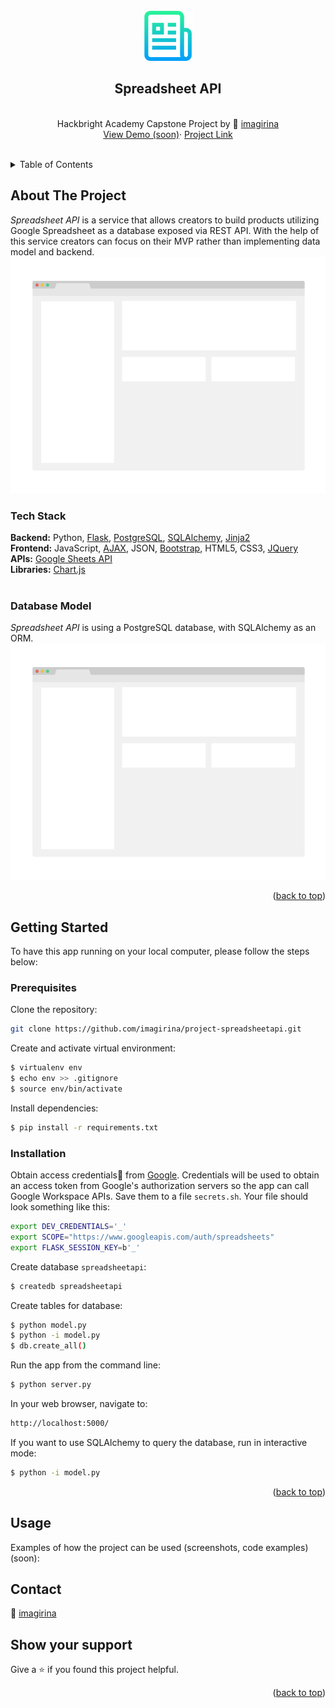 <div id="top"></div>

<!-- PROJECT LOGO -->
<div align="center">
  <br />
  <a href="#">
    <img src="/static/img/logo.png" alt="Logo" width="80" height="80">
  </a>

  <h2 align="center">Spreadsheet API</h2>

  <p align="center">
    <br />
    Hackbright Academy Capstone Project by 👤 <a href="https://github.com/imagirina">imagirina</a>
    <br />
    <a href="#">View Demo (soon)</a>·
    <a href="https://github.com/imagirina/project-spreadsheetapi">Project Link</a>
    <br />
    <br />
  </p>
</div>

<!-- TABLE OF CONTENTS -->
<details>
  <summary>Table of Contents</summary>
  <ul style="list-style-type: none;">
    <li>
      <a href="#about-the-project">About The Project</a>
      <ul>
        <li><a href="#tech-stack">Tech Stack</a></li>
        <li><a href="#database-model">Database Model</a></li>
      </ul>
    </li>
    <li>
      <a href="#getting-started">Getting Started</a>
      <ul>
        <li><a href="#prerequisites">Prerequisites</a></li>
        <li><a href="#installation">Installation</a></li>
      </ul>
    </li>
    <li><a href="#usage">Usage</a></li>
    <li><a href="#contact">Contact</a></li>
  </ul>
</details>

<!-- ABOUT THE PROJECT -->

## About The Project

_Spreadsheet API_ is a service that allows creators to build products utilizing Google Spreadsheet as a database exposed via REST API. With the help of this service creators can focus on their MVP rather than implementing data model and backend.
[![Spreadsheet API Screen Shot][product-screenshot]](#)

### Tech Stack

<strong>Backend:</strong> Python, [Flask](https://flask.palletsprojects.com/en/2.1.x/), [PostgreSQL](https://www.postgresql.org/), [SQLAlchemy](https://www.sqlalchemy.org/), [Jinja2](https://jinja.palletsprojects.com/en/3.1.x/)<br />
<strong>Frontend:</strong> JavaScript, [AJAX](https://developer.mozilla.org/en-US/docs/Web/Guide/AJAX), JSON, [Bootstrap](https://getbootstrap.com), HTML5, CSS3, [JQuery](https://jquery.com)<br/>
<strong>APIs:</strong> [Google Sheets API](https://developers.google.com/sheets/api/)<br />
<strong>Libraries:</strong> [Chart.js](https://www.chartjs.org/)
<br />
<br />

### Database Model

_Spreadsheet API_ is using a PostgreSQL database, with SQLAlchemy as an ORM.
[![Spreadsheet API Model Screen Shot][model-screenshot]](#)

<p align="right">(<a href="#top">back to top</a>)</p>

<!-- GETTING STARTED -->

## Getting Started

To have this app running on your local computer, please follow the steps below:

### Prerequisites

Clone the repository:

```sh
git clone https://github.com/imagirina/project-spreadsheetapi.git
```

Create and activate virtual environment:

```sh
$ virtualenv env
$ echo env >> .gitignore
$ source env/bin/activate
```

Install dependencies:

```sh
$ pip install -r requirements.txt
```

### Installation

Obtain access credentials🔑 from [Google](https://developers.google.com/workspace/guides/create-credentials). Credentials will be used to obtain an access token from Google's authorization servers so the app can call Google Workspace APIs. Save them to a file `secrets.sh`. Your file should look something like this:

```sh
export DEV_CREDENTIALS='_'
export SCOPE="https://www.googleapis.com/auth/spreadsheets"
export FLASK_SESSION_KEY=b'_'
```

Create database `spreadsheetapi`:

```sh
$ createdb spreadsheetapi
```

Create tables for database:

```sh
$ python model.py
$ python -i model.py
$ db.create_all()
```

Run the app from the command line:

```sh
$ python server.py
```

In your web browser, navigate to:

```sh
http://localhost:5000/
```

If you want to use SQLAlchemy to query the database, run in interactive mode:

```sh
$ python -i model.py
```

<p align="right">(<a href="#top">back to top</a>)</p>

<!-- USAGE EXAMPLES -->

## Usage

Examples of how the project can be used (screenshots, code examples) (soon):

<!-- CONTACT -->

## Contact

👤 [imagirina](https://www.linkedin.com/in/iryna-brechko/)

## Show your support

Give a ⭐️ if you found this project helpful.

<p align="right">(<a href="#top">back to top</a>)</p>

<!-- MARKDOWN LINKS & IMAGES -->

[product-screenshot]: /static/img/screenshot.png
[model-screenshot]: /static/img/screenshot.png
